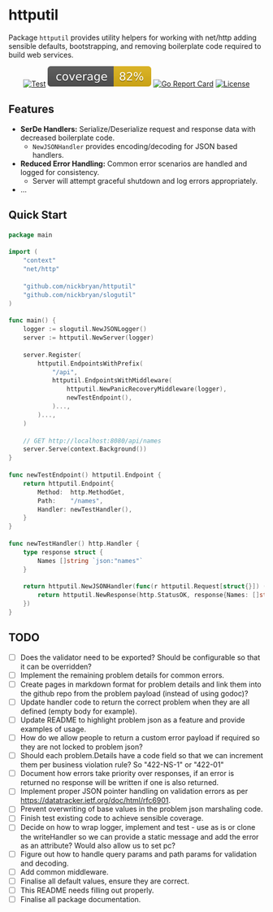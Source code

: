 # httputil
Package `httputil` provides utility helpers for working with net/http adding sensible defaults, bootstrapping, and 
removing boilerplate code required to build web services.

<div align="center">

[![Test](https://github.com/nickbryan/httputil/actions/workflows/test.yml/badge.svg)](https://github.com/nickbryan/httputil/actions)
[![Coverage](https://raw.githubusercontent.com/nickbryan/httputil/badges/.badges/main/coverage.svg)](https://github.com/nickbryan/httputil/actions)
[![Go Report Card](https://goreportcard.com/badge/nickbryan/httputil)](https://goreportcard.com/report/nickbryan/httputil)
[![License](https://img.shields.io/badge/license-MIT-blue.svg)](https://github.com/nickbryan/httputil/blob/master/LICENSE)

</div>

## Features
* **SerDe Handlers:** Serialize/Deserialize request and response data with decreased boilerplate code.
    * `NewJSONHandler` provides encoding/decoding for JSON based handlers.
* **Reduced Error Handling:** Common error scenarios are handled and logged for consistency.
    * Server will attempt graceful shutdown and log errors appropriately.
* ...

## Quick Start
```go
package main

import (
	"context"
	"net/http"

	"github.com/nickbryan/httputil"
	"github.com/nickbryan/slogutil"
)

func main() {
	logger := slogutil.NewJSONLogger()
	server := httputil.NewServer(logger)

	server.Register(
		httputil.EndpointsWithPrefix(
			"/api",
			httputil.EndpointsWithMiddleware(
				httputil.NewPanicRecoveryMiddleware(logger),
				newTestEndpoint(),
			)...,
		)...,
	)

	// GET http://localhost:8080/api/names
	server.Serve(context.Background())
}

func newTestEndpoint() httputil.Endpoint {
	return httputil.Endpoint{
		Method:  http.MethodGet,
		Path:    "/names",
		Handler: newTestHandler(),
	}
}

func newTestHandler() http.Handler {
	type response struct {
		Names []string `json:"names"`
	}

	return httputil.NewJSONHandler(func(r httputil.Request[struct{}]) (*httputil.Response[response], error) {
		return httputil.NewResponse(http.StatusOK, response{Names: []string{"Dr Jones"}}), nil
	})
}
```

## TODO
* [ ] Does the validator need to be exported? Should be configurable so that it can be overridden?
* [ ] Implement the remaining problem details for common errors.
* [ ] Create pages in markdown format for problem details and link them into the github repo from the problem payload (instead of using godoc)?
* [ ] Update handler code to return the correct problem when they are all defined (empty body for example).
* [ ] Update README to highlight problem json as a feature and provide examples of usage.
* [ ] How do we allow people to return a custom error payload if required so they are not locked to problem json?
* [ ] Should each problem.Details have a code field so that we can increment them per business violation rule? So "422-NS-1" or "422-01"
* [ ] Document how errors take priority over responses, if an error is returned no response will be written if one is also returned. 
* [ ] Implement proper JSON pointer handling on validation errors as per https://datatracker.ietf.org/doc/html/rfc6901.
* [ ] Prevent overwriting of base values in the problem json marshaling code.
* [ ] Finish test existing code to achieve sensible coverage.
* [ ] Decide on how to wrap logger, implement and test - use as is or clone the writeHandler so we can provide a static message and add the error as an attribute? Would also allow us to set pc?
* [ ] Figure out how to handle query params and path params for validation and decoding.
* [ ] Add common middleware.
* [ ] Finalise all default values, ensure they are correct. 
* [ ] This README needs filling out properly.
* [ ] Finalise all package documentation.

